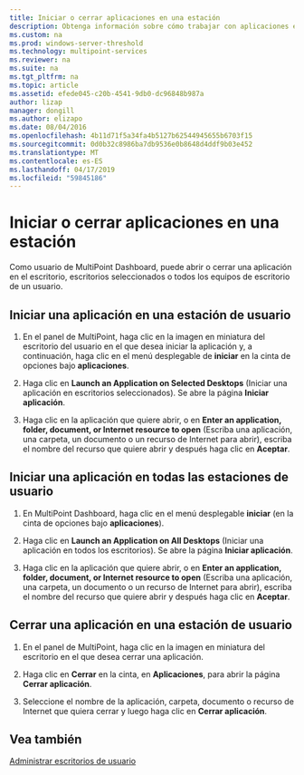 ```yaml
---
title: Iniciar o cerrar aplicaciones en una estación
description: Obtenga información sobre cómo trabajar con aplicaciones en MultiPoint Services
ms.custom: na
ms.prod: windows-server-threshold
ms.technology: multipoint-services
ms.reviewer: na
ms.suite: na
ms.tgt_pltfrm: na
ms.topic: article
ms.assetid: efede045-c20b-4541-9db0-dc96848b987a
author: lizap
manager: dongill
ms.author: elizapo
ms.date: 08/04/2016
ms.openlocfilehash: 4b11d71f5a34fa4b5127b62544945655b6703f15
ms.sourcegitcommit: 0d0b32c8986ba7db9536e0b8648d4ddf9b03e452
ms.translationtype: MT
ms.contentlocale: es-ES
ms.lasthandoff: 04/17/2019
ms.locfileid: "59845186"
---
```

# <a name="launch-or-close-applications-on-a-station"></a>Iniciar o cerrar aplicaciones en una estación
Como usuario de MultiPoint Dashboard, puede abrir o cerrar una aplicación en el escritorio, escritorios seleccionados o todos los equipos de escritorio de un usuario.  
  
## <a name="launch-an-application-on-a-user-station"></a>Iniciar una aplicación en una estación de usuario  
  
1.  En el panel de MultiPoint, haga clic en la imagen en miniatura del escritorio del usuario en el que desea iniciar la aplicación y, a continuación, haga clic en el menú desplegable de **iniciar** en la cinta de opciones bajo **aplicaciones**.  
  
2.  Haga clic en **Launch an Application on Selected Desktops** (Iniciar una aplicación en escritorios seleccionados). Se abre la página **Iniciar aplicación**.  
  
3.  Haga clic en la aplicación que quiere abrir, o en **Enter an application, folder, document, or Internet resource to open** (Escriba una aplicación, una carpeta, un documento o un recurso de Internet para abrir), escriba el nombre del recurso que quiere abrir y después haga clic en **Aceptar**.  
  
## <a name="launch-an-application-on-all-user-stations"></a>Iniciar una aplicación en todas las estaciones de usuario  
  
1.  En MultiPoint Dashboard, haga clic en el menú desplegable **iniciar** (en la cinta de opciones bajo **aplicaciones**).  
  
2.  Haga clic en **Launch an Application on All Desktops** (Iniciar una aplicación en todos los escritorios). Se abre la página **Iniciar aplicación**.  
  
3.  Haga clic en la aplicación que quiere abrir, o en **Enter an application, folder, document, or Internet resource to open** (Escriba una aplicación, una carpeta, un documento o un recurso de Internet para abrir), escriba el nombre del recurso que quiere abrir y después haga clic en **Aceptar**.  
  
## <a name="close-an-application-on-a-user-station"></a>Cerrar una aplicación en una estación de usuario  
  
1.  En el panel de MultiPoint, haga clic en la imagen en miniatura del escritorio en el que desea cerrar una aplicación.  
  
2.  Haga clic en **Cerrar** en la cinta, en **Aplicaciones**, para abrir la página **Cerrar aplicación**.  
  
3.  Seleccione el nombre de la aplicación, carpeta, documento o recurso de Internet que quiera cerrar y luego haga clic en **Cerrar aplicación**.  
  
## <a name="see-also"></a>Vea también  
[Administrar escritorios de usuario](manage-user-desktops-using-multipoint-dashboard.md)  
  
